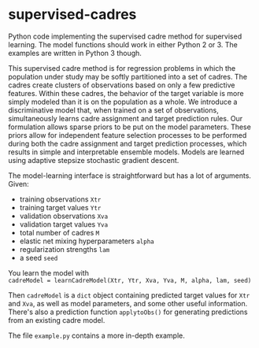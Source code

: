 # supervised-cadres
Python code implementing the supervised cadre method for supervised learning. The model functions should work in either Python 2 or 3. The examples are written in Python 3 though.

This supervised cadre method is for regression problems in which the population under study may be softly partitioned into a set of cadres. The cadres create clusters of observations based on only a few predictive features. Within these cadres, the behavior of the target variable is more simply modeled than it is on the population as a whole. We introduce a discriminative model that, when trained on a set of observations, simultaneously learns cadre assignment and target prediction rules. Our formulation allows sparse priors to be put on the model parameters. These priors allow for independent feature selection processes to be performed during both the cadre assignment and target prediction processes, which results in simple and interpretable ensemble models. Models are learned using adaptive stepsize stochastic gradient descent.

The model-learning interface is straightforward but has a lot of arguments. Given:
- training observations `Xtr`
- training target values `Ytr`
- validation observations `Xva`
- validation target values `Yva`
- total number of cadres `M`
- elastic net mixing hyperparameters `alpha`
- regularization strengths `lam`
- a seed `seed`

You learn the model with\
`cadreModel = learnCadreModel(Xtr, Ytr, Xva, Yva, M, alpha, lam, seed)`

Then `cadreModel` is a `dict` object containing predicted target values for `Xtr` and  `Xva`, as well as model parameters, and some other useful information. There's also a prediction function `applytoObs()` for generating predictions from an existing cadre model.

The file `example.py` contains a more in-depth example.
